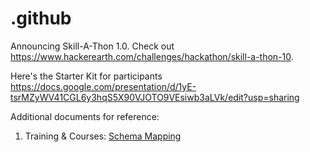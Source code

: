 # .github

Announcing Skill-A-Thon 1.0. Check out https://www.hackerearth.com/challenges/hackathon/skill-a-thon-10.

Here's the Starter Kit for participants https://docs.google.com/presentation/d/1yE-tsrMZyWV41CGL6y3hqS5X90VJOTO9VEsiwb3aLVk/edit?usp=sharing

Additional documents for reference:
1. Training & Courses: [Schema Mapping](https://docs.google.com/spreadsheets/d/1cgBe3RlE4zi5mkdNYhpUtmYXoDbeaa4OoXDbIqHwe8g/edit#gid=0)
